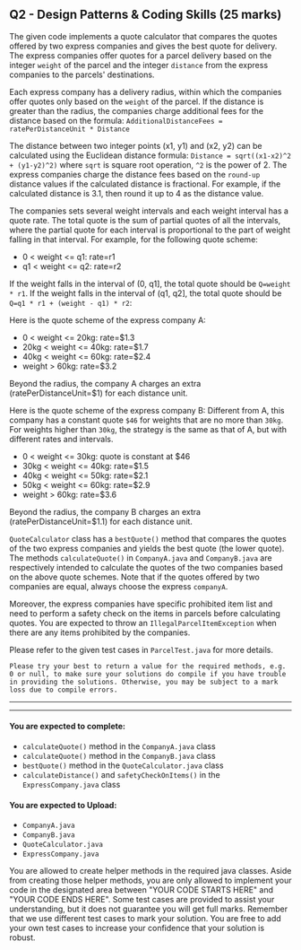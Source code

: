 ## Q2 - Design Patterns & Coding Skills (25 marks)

The given code implements a quote calculator that compares the quotes offered by two express companies and gives the best quote
for delivery. The express companies offer quotes for a parcel delivery based on the integer `weight` of the parcel and the integer `distance` from the express companies to the parcels' destinations.

Each express company has a delivery radius, within which the companies offer quotes only based on the `weight` of the parcel. If the distance is greater than the radius, the companies charge additional fees for the distance based on the formula:
`AdditionalDistanceFees = ratePerDistanceUnit * Distance`

The distance between two integer points (x1, y1) and (x2, y2) can be calculated using the Euclidean distance formula:
`Distance = sqrt((x1-x2)^2 + (y1-y2)^2)`
where `sqrt` is square root operation, `^2` is the power of 2.
The express companies charge the distance fees based on the `round-up` distance values if the calculated distance is fractional. For example, if the calculated distance is 3.1, then round it up to 4 as the distance value.

The companies sets several weight intervals and each weight interval has a quote rate. The total quote is the sum of partial quotes of all the intervals, where the partial quote for each interval is proportional to the part of weight falling in that interval. For example, for the following quote scheme:

* 0 < weight <= q1: rate=r1
* q1 < weight <= q2: rate=r2

If the weight falls in the interval of (0, q1], the total quote should be `Q=weight * r1`.
If the weight falls in the interval of (q1, q2], the total quote should be `Q=q1 * r1 + (weight - q1) * r2`:

Here is the quote scheme of the express company A:

* 0 < weight <= 20kg: rate=$1.3
* 20kg < weight <= 40kg: rate=$1.7
* 40kg < weight <= 60kg: rate=$2.4
* weight > 60kg: rate=$3.2

Beyond the radius, the company A charges an extra (ratePerDistanceUnit=$1) for each distance unit.

Here is the quote scheme of the express company B:
Different from A, this company has a constant quote `$46` for weights that are no more than `30kg`. For weights higher than `30kg`, the strategy is the same as that of A, but with different rates and intervals.

* 0 < weight <= 30kg: quote is constant at $46
* 30kg < weight <= 40kg: rate=$1.5
* 40kg < weight <= 50kg: rate=$2.1
* 50kg < weight <= 60kg: rate=$2.9
* weight > 60kg: rate=$3.6

Beyond the radius, the company B charges an extra (ratePerDistanceUnit=$1.1) for each distance unit.

`QuoteCalculator` class has a `bestQuote()` method that compares the quotes of the two express companies and yields the best quote (the lower quote). The methods `calculateQuote()` in `CompanyA.java` and `CompanyB.java` are respectively intended to calculate the quotes of the two companies based on the above quote schemes. Note that if the quotes offered by two companies are equal, always choose the express `companyA`.

Moreover, the express companies have specific prohibited item list and need to perform a safety check on the items in parcels before calculating quotes. You are expected to throw an `IllegalParcelItemException` when there are any items prohibited by the companies.

Please refer to the given test cases in `ParcelTest.java` for more details.

`Please try your best to return a value for the required methods, e.g. 0 or null, to make sure your solutions do compile if you have trouble in providing the solutions. Otherwise, you may be subject to a mark loss due to compile errors.`


* * *
* * *

#### You are expected to complete:
* `calculateQuote()` method in the `CompanyA.java` class
* `calculateQuote()` method in the `CompanyB.java` class
* `bestQuote()` method in the `QuoteCalculator.java` class
* `calculateDistance()` and `safetyCheckOnItems()` in the `ExpressCompany.java` class

#### You are expected to Upload:
* `CompanyA.java`
* `CompanyB.java`
* `QuoteCalculator.java`
* `ExpressCompany.java`

You are allowed to create helper methods in the required java classes. Aside from creating those helper methods, you are only allowed to implement your code in the designated area between "YOUR CODE STARTS HERE" and "YOUR CODE ENDS HERE". Some test cases are provided to assist your understanding, but it does not guarantee you will get full marks. Remember that we use different test cases to mark your solution. You are free to add your own test cases to increase your confidence that your solution is robust.
